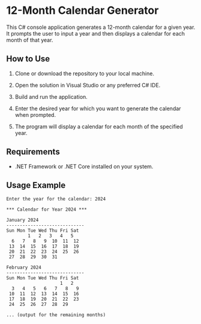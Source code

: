 # 12-Month Calendar Generator

This C# console application generates a 12-month calendar for a given year. It prompts the user to input a year and then displays a calendar for each month of that year.

## How to Use

1. Clone or download the repository to your local machine.

2. Open the solution in Visual Studio or any preferred C# IDE.

3. Build and run the application.

4. Enter the desired year for which you want to generate the calendar when prompted.

5. The program will display a calendar for each month of the specified year.

## Requirements

- .NET Framework or .NET Core installed on your system.

## Usage Example

```
Enter the year for the calendar: 2024

*** Calendar for Year 2024 ***

January 2024
-----------------------------
Sun Mon Tue Wed Thu Fri Sat
        1   2   3   4   5   
  6   7   8   9  10  11  12  
 13  14  15  16  17  18  19  
 20  21  22  23  24  25  26  
 27  28  29  30  31  

February 2024
-----------------------------
Sun Mon Tue Wed Thu Fri Sat
                    1   2   
  3   4   5   6   7   8   9   
 10  11  12  13  14  15  16  
 17  18  19  20  21  22  23  
 24  25  26  27  28  29  

... (output for the remaining months)
```

